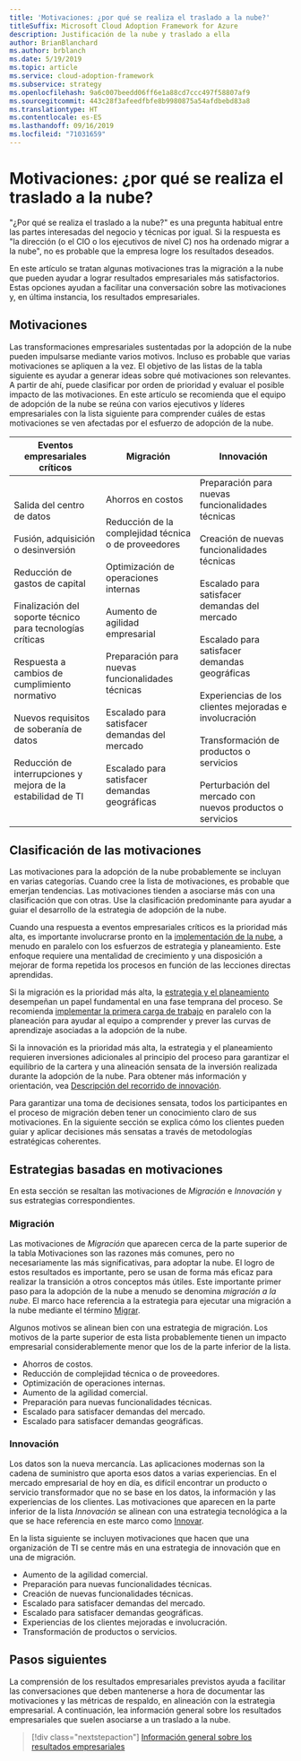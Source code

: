 ```yaml
---
title: 'Motivaciones: ¿por qué se realiza el traslado a la nube?'
titleSuffix: Microsoft Cloud Adoption Framework for Azure
description: Justificación de la nube y traslado a ella
author: BrianBlanchard
ms.author: brblanch
ms.date: 5/19/2019
ms.topic: article
ms.service: cloud-adoption-framework
ms.subservice: strategy
ms.openlocfilehash: 9a6c007beedd06ff6e1a88cd7ccc497f58807af9
ms.sourcegitcommit: 443c28f3afeedfbfe8b9980875a54afdbebd83a8
ms.translationtype: HT
ms.contentlocale: es-ES
ms.lasthandoff: 09/16/2019
ms.locfileid: "71031659"
---
```

<!-- markdownlint-disable MD026 -->

# <a name="motivations-why-are-we-moving-to-the-cloud"></a>Motivaciones: ¿por qué se realiza el traslado a la nube?

"¿Por qué se realiza el traslado a la nube?" es una pregunta habitual entre las partes interesadas del negocio y técnicas por igual. Si la respuesta es "la dirección (o el CIO o los ejecutivos de nivel C) nos ha ordenado migrar a la nube", no es probable que la empresa logre los resultados deseados.

En este artículo se tratan algunas motivaciones tras la migración a la nube que pueden ayudar a lograr resultados empresariales más satisfactorios. Estas opciones ayudan a facilitar una conversación sobre las motivaciones y, en última instancia, los resultados empresariales.

## <a name="motivations"></a>Motivaciones

Las transformaciones empresariales sustentadas por la adopción de la nube pueden impulsarse mediante varios motivos. Incluso es probable que varias motivaciones se apliquen a la vez. El objetivo de las listas de la tabla siguiente es ayudar a generar ideas sobre qué motivaciones son relevantes. A partir de ahí, puede clasificar por orden de prioridad y evaluar el posible impacto de las motivaciones. En este artículo se recomienda que el equipo de adopción de la nube se reúna con varios ejecutivos y líderes empresariales con la lista siguiente para comprender cuáles de estas motivaciones se ven afectadas por el esfuerzo de adopción de la nube.

<!-- markdownlint-disable MD033 -->

| Eventos empresariales críticos | Migración | Innovación |
|---|---|---|
| Salida del centro de datos<br/><br/>Fusión, adquisición o desinversión<br/><br/>Reducción de gastos de capital<br/><br/>Finalización del soporte técnico para tecnologías críticas<br/><br/>Respuesta a cambios de cumplimiento normativo<br/><br/>Nuevos requisitos de soberanía de datos<br/><br/>Reducción de interrupciones y mejora de la estabilidad de TI | Ahorros en costos<br/><br/>Reducción de la complejidad técnica o de proveedores<br/><br/>Optimización de operaciones internas<br/><br/>Aumento de agilidad empresarial<br/><br/>Preparación para nuevas funcionalidades técnicas<br/><br/>Escalado para satisfacer demandas del mercado<br/><br/>Escalado para satisfacer demandas geográficas | Preparación para nuevas funcionalidades técnicas<br/><br/>Creación de nuevas funcionalidades técnicas<br/><br/>Escalado para satisfacer demandas del mercado<br/><br/>Escalado para satisfacer demandas geográficas<br/><br/>Experiencias de los clientes mejoradas e involucración<br/><br/>Transformación de productos o servicios<br/><br/>Perturbación del mercado con nuevos productos o servicios |

## <a name="classify-your-motivations"></a>Clasificación de las motivaciones

Las motivaciones para la adopción de la nube probablemente se incluyan en varias categorías. Cuando cree la lista de motivaciones, es probable que emerjan tendencias. Las motivaciones tienden a asociarse más con una clasificación que con otras. Use la clasificación predominante para ayudar a guiar el desarrollo de la estrategia de adopción de la nube.

Cuando una respuesta a eventos empresariales críticos es la prioridad más alta, es importante involucrarse pronto en la [implementación de la nube](../getting-started/migrate.md#cloud-implementation), a menudo en paralelo con los esfuerzos de estrategia y planeamiento. Este enfoque requiere una mentalidad de crecimiento y una disposición a mejorar de forma repetida los procesos en función de las lecciones directas aprendidas.

Si la migración es la prioridad más alta, la [ estrategia y el planeamiento](../getting-started/migrate.md#cloud-strategy-and-planning) desempeñan un papel fundamental en una fase temprana del proceso. Se recomienda [implementar la primera carga de trabajo](../getting-started/migrate.md#cloud-implementation) en paralelo con la planeación para ayudar al equipo a comprender y prever las curvas de aprendizaje asociadas a la adopción de la nube.

Si la innovación es la prioridad más alta, la estrategia y el planeamiento requieren inversiones adicionales al principio del proceso para garantizar el equilibrio de la cartera y una alineación sensata de la inversión realizada durante la adopción de la nube. Para obtener más información y orientación, vea [Descripción del recorrido de innovación](../getting-started/innovate.md).

Para garantizar una toma de decisiones sensata, todos los participantes en el proceso de migración deben tener un conocimiento claro de sus motivaciones. En la siguiente sección se explica cómo los clientes pueden guiar y aplicar decisiones más sensatas a través de metodologías estratégicas coherentes.

## <a name="motivation-driven-strategies"></a>Estrategias basadas en motivaciones

En esta sección se resaltan las motivaciones de *Migración* e *Innovación* y sus estrategias correspondientes.

### <a name="migration"></a>Migración

Las motivaciones de *Migración* que aparecen cerca de la parte superior de la tabla Motivaciones son las razones más comunes, pero no necesariamente las más significativas, para adoptar la nube. El logro de estos resultados es importante, pero se usan de forma más eficaz para realizar la transición a otros conceptos más útiles. Este importante primer paso para la adopción de la nube a menudo se denomina *migración a la nube*. El marco hace referencia a la estrategia para ejecutar una migración a la nube mediante el término [Migrar](../getting-started/migrate.md).

Algunos motivos se alinean bien con una estrategia de migración. Los motivos de la parte superior de esta lista probablemente tienen un impacto empresarial considerablemente menor que los de la parte inferior de la lista.

- Ahorros de costos.
- Reducción de complejidad técnica o de proveedores.
- Optimización de operaciones internas.
- Aumento de la agilidad comercial.
- Preparación para nuevas funcionalidades técnicas.
- Escalado para satisfacer demandas del mercado.
- Escalado para satisfacer demandas geográficas.

### <a name="innovation"></a>Innovación

Los datos son la nueva mercancía. Las aplicaciones modernas son la cadena de suministro que aporta esos datos a varias experiencias. En el mercado empresarial de hoy en día, es difícil encontrar un producto o servicio transformador que no se base en los datos, la información y las experiencias de los clientes. Las motivaciones que aparecen en la parte inferior de la lista *Innovación* se alinean con una estrategia tecnológica a la que se hace referencia en este marco como [Innovar](../getting-started/innovate.md).

En la lista siguiente se incluyen motivaciones que hacen que una organización de TI se centre más en una estrategia de innovación que en una de migración.

- Aumento de la agilidad comercial.
- Preparación para nuevas funcionalidades técnicas.
- Creación de nuevas funcionalidades técnicas.
- Escalado para satisfacer demandas del mercado.
- Escalado para satisfacer demandas geográficas.
- Experiencias de los clientes mejoradas e involucración.
- Transformación de productos o servicios.

## <a name="next-steps"></a>Pasos siguientes

La comprensión de los resultados empresariales previstos ayuda a facilitar las conversaciones que deben mantenerse a hora de documentar las motivaciones y las métricas de respaldo, en alineación con la estrategia empresarial. A continuación, lea información general sobre los resultados empresariales que suelen asociarse a un traslado a la nube.

> [!div class="nextstepaction"]
> [Información general sobre los resultados empresariales](./business-outcomes/index.md)
